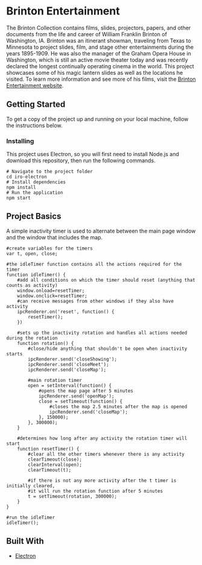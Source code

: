 # Brinton Entertainment
The Brinton Collection contains films, slides, projectors, papers, and other documents from the life and career of William Franklin Brinton of Washington, IA. Brinton was an itinerant showman, traveling from Texas to Minnesota to project slides, film, and stage other entertainments during the years 1895-1909. He was also the manager of the Graham Opera House in Washington, which is still an active movie theater today and was recently declared the longest continually operating cinema in the world. This project showcases some of his magic lantern slides as well as the locations he visited. To learn more information and see more of his films, visit the [Brinton Entertainment website](https://brinton.lib.uiowa.edu/).
## Getting Started
To get a copy of the project up and running on your local machine, follow the instructions below.
### Installing
This project uses Electron, so you will first need to install Node.js and download this repository, then run the following commands.
```
# Navigate to the project folder
cd iro-electron
# Install dependencies
npm install
# Run the application
npm start
```
## Project Basics
A simple inactivity timer is used to alternate between the main page window and the window that includes the map.
```
#create variables for the timers
var t, open, close;

#the idleTimer function contains all the actions required for the timer
function idleTimer() {
	#add all conditions on which the timer should reset (anything that counts as activity)
	window.onload=resetTimer;
	window.onclick=resetTimer;
	#can receive messages from other windows if they also have activity
	ipcRenderer.on('reset', function() {
		resetTimer();
	})
		
	#sets up the inactivity rotation and handles all actions needed during the rotation
	function rotation() {
		#close/hide anything that shouldn't be open when inactivity starts
		ipcRenderer.send('closeShowing');
		ipcRenderer.send('closeMeet');
		ipcRenderer.send('closeMap');
			
		#main rotation timer
		open = setInterval(function() {
			#opens the map page after 5 minutes
			ipcRenderer.send('openMap');
			close = setTimeout(function() {
				#closes the map 2.5 minutes after the map is opened
				ipcRenderer.send('closeMap');
			}, 150000);
		}, 300000);
	}
		
	#determines how long after any activity the rotation timer will start
	function resetTimer() {
		#clear all the other timers whenever there is any activity
		clearTimeout(close);
		clearInterval(open);
		clearTimeout(t);
		
		#if there is not any more activity after the t timer is initially cleared,
		#it will run the rotation function after 5 minutes
		t = setTimeout(rotation, 300000);
	}
}
			
#run the idleTimer
idleTimer();
```
## Built With
* [Electron](https://electronjs.org/docs)